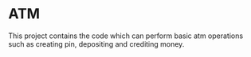# ATM
This project contains the code which can perform basic atm operations such as creating pin, depositing and crediting money.
